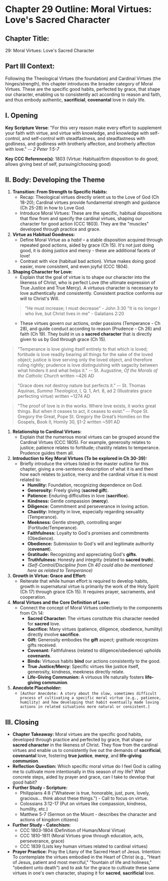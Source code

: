# Chapter 29 Outline: Moral Virtues: Love's Sacred Character

## Chapter Title:

29: Moral Virtues: Love's Sacred Character

## Part III Context:

Following the Theological Virtues (the foundation) and Cardinal Virtues (the hinges/strength), this chapter introduces the broader category of Moral Virtues. These are the specific good habits, perfected by grace, that shape our character, enabling us to consistently act according to reason and faith, and thus embody authentic, **sacrificial**, **covenantal** love in daily life.

## I. Opening

**Key Scripture Verse**: "For this very reason make every effort to supplement your faith with virtue, and virtue with knowledge, and knowledge with self-control, and self-control with steadfastness, and steadfastness with godliness, and godliness with brotherly affection, and brotherly affection with love." -- _2 Peter 1:5-7_

**Key CCC Reference(s)**: 1803 (Virtue: Habitual/firm disposition to do good; allows giving best of self, pursuing/choosing good)

## II. Body: Developing the Theme

1.  **Transition: From Strength to Specific Habits:**
    *   Recap: Theological virtues directly orient us to the Love of God (Ch 18-20); Cardinal virtues provide fundamental strength and guidance (Ch 25-28) in how to Love God.
    *   Introduce Moral Virtues: These are the specific, habitual dispositions that flow from and specify the cardinal virtues, shaping our character for good action (CCC 1803). They are the "muscles" developed through practice and grace.
2.  **Virtue as Habitual Goodness:**
    *   Define Moral Virtue as a _habit_ – a stable disposition acquired through repeated good actions, aided by grace (Ch 15). It's not just doing good, it is doing justice and mercy - these are additional facets of love!
    *   Contrast with vice (habitual bad action). Virtue makes doing good easier, more consistent, and even joyful (CCC 1804).
3.  **Shaping Character for Love:**
    *   Explain that the goal of virtue is to shape our character into the likeness of Christ, who is perfect Love (the ultimate expression of True Justice and True Mercy). A virtuous character is necessary to love authentically and consistently. Consistent practice conforms our will to Christ's Will.
    >   "He must increase; I must decrease" - John 3:30
    >   "It is no longer I who live, but Christ lives in me" - Galatians 2:20
    *   These virtues govern our actions, order passions (Temperance - Ch 28), and guide conduct according to reason (Prudence - Ch 26) and faith (Ch 19). They build in us a **sacred character** that is directly given to us by God through grace (Ch 15).

> "Temperance is love giving itself entirely to that which is loved; fortitude is love readily bearing all things for the sake of the loved object; justice is love serving only the loved object, and therefore ruling rightly; prudence is love distinguishing with sagacity between what hinders it and what helps it." -- St. Augustine, _Of the Morals of the Catholic Church_ written ~426 AD

> "Grace does not destroy nature but perfects it." -- St. Thomas Aquinas, _Summa Theologica_, I, Q. 1, Art. 8, ad 2 (Illustrates grace perfecting virtue) written ~1274 AD

> "The proof of love is in the works. Where love exists, it works great things. But when it ceases to act, it ceases to exist." -- Pope St. Gregory the Great, Pope St. Gregory the Great’s Homilies on the Gospels, Book II, Homily 30, §1-2 written ~591 AD

1.  **Relationship to Cardinal Virtues:**
    *   Explain that the numerous moral virtues can be grouped around the Cardinal Virtues (CCC 1805). For example, generosity relates to justice; patience relates to fortitude; chastity relates to temperance. Prudence guides them all.
2.  **Introduction to Key Moral Virtues (To be explored in Ch 30-39):**
    *   Briefly introduce the virtues listed in the master outline for this chapter, giving a one-sentence description of what it is and then how each relates to justice, mercy and the cardinal virtue it is most related to:
        *   **Humility:** Foundation, recognizing dependence on God.
        *   **Generosity:** Freely giving (**sacred gift**).
        *   **Patience:** Enduring difficulties in love (**sacrifice**).
        *   **Kindness:** Gentle compassion (**mercy**).
        *   **Diligence:** Commitment and perseverance in loving action.
        *   **Chastity:** Integrity in love, especially regarding sexuality (Temperance).
        *   **Meekness:** Gentle strength, controlling anger (Fortitude/Temperance).
        *   **Faithfulness:** Loyalty to God's promises and commitments (Obedience).
        *   **Obedience:** Submission to God's will and legitimate authority (**covenant**).
        *   **Gratitude:** Recognizing and appreciating God's **gifts**.
        *   **Truthfulness:** Honesty and integrity (related to **sacred truth**).
        *   _(Self-Control/Discipline from Ch 40 could also be mentioned here as related to Temperance)_
3.  **Growth in Virtue: Grace and Effort:**
    *   Reiterate that while human effort is required to develop habits, growth in supernatural virtue is primarily the work of the Holy Spirit (Ch 17) through grace (Ch 15). It requires prayer, sacraments, and cooperation.
4.  **Moral Virtues and the Core Definition of Love:**
    *   Connect the concept of Moral Virtues collectively to the components from Ch 14:
        *   **Sacred Character:** The virtues constitute this character needed for **sacred** love.
        *   **Sacrifice:** Many virtues (patience, diligence, obedience, humility) directly involve **sacrifice**.
        *   **Gift:** Generosity embodies the **gift** aspect; gratitude recognizes gifts received.
        *   **Covenant:** Faithfulness (related to diligence/obedience) upholds **covenants**.
        *   **Binds:** Virtuous habits **bind** our actions consistently to the good.
        *   **True Justice/Mercy:** Specific virtues like justice itself, generosity, kindness, meekness directly relate.
        *   **Life-Giving Communion:** A virtuous life naturally fosters **life-giving communion**.
5.  **Anecdote Placeholder:**
    *   `[Author Anecdote: A story about the slow, sometimes difficult process of cultivating a specific moral virtue (e.g., patience, humility) and how developing that habit eventually made loving actions in related situations more natural or consistent.]`

## III. Closing

*   **Chapter Takeaway:** Moral virtues are the specific good habits, developed through practice and perfected by grace, that shape our **sacred character** in the likeness of Christ. They flow from the cardinal virtues and enable us to consistently live out the demands of **sacrificial**, **covenantal** love, fostering **true justice**, **mercy**, and **life-giving communion**.
*   **Reflection Question:** Which specific moral virtue do I feel God is calling me to cultivate more intentionally in this season of my life? What concrete steps, aided by prayer and grace, can I take to develop that good habit?
*   **Further Study - Scripture:**
    *   Philippians 4:8 ("Whatever is true, honorable, just, pure, lovely, gracious... think about these things.") - Call to focus on virtue.
    *   Colossians 3:12-17 (Put on virtues like compassion, kindness, humility, etc.)
    *   Matthew 5-7 (Sermon on the Mount - describes the character and actions of kingdom citizens)
*   **Further Study - Catechism:**
    *   CCC 1803-1804 (Definition of Human/Moral Virtue)
    *   CCC 1810-1811 (Moral Virtues grow through education, acts, perseverance, grace)
    *   CCC 1839 (Lists key human virtues related to cardinal virtues)
*   **Prayer Practice:** Pray the Litany of the Sacred Heart of Jesus. Intention: To contemplate the virtues embodied in the Heart of Christ (e.g., "Heart of Jesus, patient and most merciful," "fountain of life and holiness," "obedient unto death") and to ask for the grace to cultivate these same virtues in one's own character, shaping it for **sacred**, **sacrificial** love.
